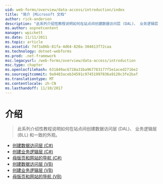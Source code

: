 ```yaml
---
uid: web-forms/overview/data-access/introduction/index
title: "简介 |Microsoft 文档"
author: rick-anderson
description: "此系列介绍性教程说明如何在站点间创建数据访问层 (DAL)、 业务逻辑层 (BLL) 和一致的外观。"
ms.author: aspnetcontent
manager: wpickett
ms.date: 11/11/2011
ms.topic: article
ms.assetid: 74f3a86b-81fa-4d64-820a-304613f72caa
ms.technology: dotnet-webforms
ms.prod: .net-framework
msc.legacyurl: /web-forms/overview/data-access/introduction
msc.type: chapter
ms.openlocfilehash: 631849ac6728a31ba967783177f5e1aced2716e2
ms.sourcegitcommit: 9a9483aceb34591c97451997036a9120c3fe2baf
ms.translationtype: MT
ms.contentlocale: zh-CN
ms.lasthandoff: 11/10/2017
---
```

<a name="introduction"></a>介绍
====================
> 此系列介绍性教程说明如何在站点间创建数据访问层 (DAL)、 业务逻辑层 (BLL) 和一致的外观。


- [创建数据访问层 (C#)](creating-a-data-access-layer-cs.md)
- [创建业务逻辑层 (C#)](creating-a-business-logic-layer-cs.md)
- [母版页和网站的导航 (C#)](master-pages-and-site-navigation-cs.md)
- [创建数据访问层 (VB)](creating-a-data-access-layer-vb.md)
- [创建业务逻辑层 (VB)](creating-a-business-logic-layer-vb.md)
- [母版页和网站的导航 (VB)](master-pages-and-site-navigation-vb.md)
